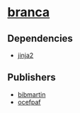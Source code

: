 # [branca](https://pypi.org/project/branca)

## Dependencies
- [jinja2](packages/j/jinja2.md)



## Publishers
- [bibmartin](https://pypi.org/user/bibmartin)
- [ocefpaf](https://pypi.org/user/ocefpaf)

